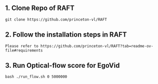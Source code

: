
## 1. Clone Repo of RAFT
```
git clone https://github.com/princeton-vl/RAFT
```

## 2. Follow the installation steps in RAFT
```
Please refer to https://github.com/princeton-vl/RAFT?tab=readme-ov-file#requirements
```

## 3. Run Optical-flow score for EgoVid
```
bash ./run_flow.sh 0 5000000
```